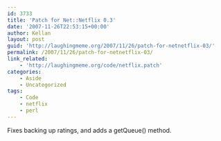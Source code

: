 ```yaml
---
id: 3733
title: 'Patch for Net::Netflix 0.3'
date: '2007-11-26T22:53:15+00:00'
author: Kellan
layout: post
guid: 'http://laughingmeme.org/2007/11/26/patch-for-netnetflix-03/'
permalink: /2007/11/26/patch-for-netnetflix-03/
link_related:
    - 'http://laughingmeme.org/code/netflix.patch'
categories:
    - Aside
    - Uncategorized
tags:
    - Code
    - netflix
    - perl
---
```


Fixes backing up ratings, and adds a getQueue() method.